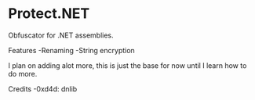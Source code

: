 # Protect.NET
Obfuscator for .NET assemblies.

Features
-Renaming
-String encryption

I plan on adding alot more, this is just the base for now until I learn how to do more.

Credits
-0xd4d: dnlib

